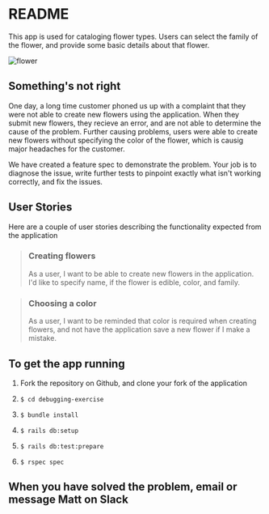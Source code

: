# README

This app is used for cataloging flower types.  Users can select the family of the flower, and provide some basic details about that flower.

![flower](https://image.freepik.com/free-vector/coloured-flower-design_1284-1550.jpg)

## Something's not right

One day, a long time customer phoned us up with a complaint that they were not able to create new flowers using the application.  When they submit new flowers, they recieve an error, and are not able to determine the cause of the problem.  Further causing problems, users were able to create new flowers without specifying the color of the flower, which is causig major headaches for the customer.

We have created a feature spec to demonstrate the problem.  Your job is to diagnose the issue, write further tests to pinpoint exactly what isn't working correctly, and fix the issues.

## User Stories
Here are a couple of user stories describing the functionality expected from the application

> ### Creating flowers
> As a user, I want to be able to create new flowers in the application.  I'd like to specify name, if the flower is edible, color, and family.

> ### Choosing a color
> As a user, I want to be reminded that color is required when creating flowers, and not have the application save a new flower if I make a mistake.

## To get the app running

1) Fork the repository on Github, and clone your fork of the application

2) ```$ cd debugging-exercise```

3) ```$ bundle install```

4) ```$ rails db:setup```

5) ```$ rails db:test:prepare```

6) ```$ rspec spec```

## When you have solved the problem, email or message Matt on Slack

